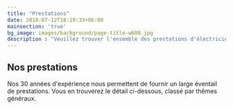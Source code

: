 ```yaml
---
title: "Prestations"
date: 2018-07-12T18:19:33+06:00
mainsection: 'true'
bg_image: images/background/page-title-w600.jpg
description : "Veuillez trouver l'ensemble des prestations d'électricien proposées par ELJP, entreprise basée près d'Evreux (27)"
---
```


## Nos prestations

Nos 30 années d'expérience nous permettent de fournir un large éventail de prestations.
Vous en trouverez le détail ci-dessous, classé par thêmes généraux.

